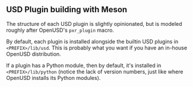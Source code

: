 ## USD Plugin building with Meson



The structure of each USD plugin is slightly opinionated, but is modeled roughly after OpenUSD's `pxr_plugin` macro.

By default, each plugin is installed alongside the builtin USD plugins in `<PREFIX>/lib/usd`.
This is probably what you want if you have an in-house OpenUSD distribution.

If a plugin has a Python module, then by default, it's installed in `<PREFIX>/lib/python` (notice the lack of version numbers, just like where OpenUSD installs its Python modules).
